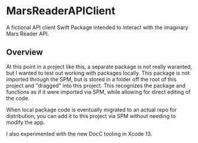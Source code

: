 # MarsReaderAPIClient

A fictional API client Swift Package intended to interact with the imaginary Mars Reader API.

## Overview

At this point in a project like this, a separate package is not really waranted, but I wanted to test out working with
packages locally. This package is not imported through the SPM, but is stored in a folder off the root of this project
and "dragged" into this project. This recognizes the package and functions as if it were imported via SPM, while 
allowing for direct editing of the code.

When local package code is eventually migrated to an actual repo for distribution, you can add it to this project
via SPM without needing to modify the app.

I also experimented with the new DocC tooling in Xcode 13.
